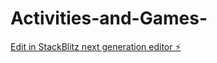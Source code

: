 # Activities-and-Games-

[Edit in StackBlitz next generation editor ⚡️](https://stackblitz.com/~/github.com/Enforsix/Activities-and-Games-)
